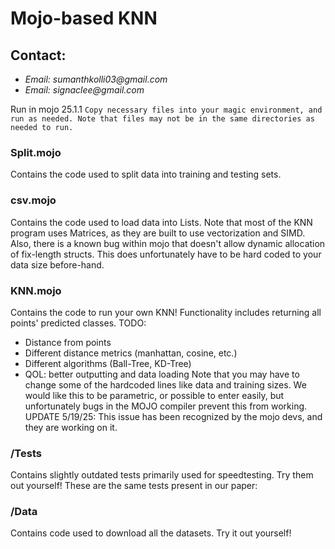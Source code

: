 # Mojo-based KNN

## Contact:
* _Email: sumanthkolli03@gmail.com_
* _Email: signaclee@gmail.com_


Run in mojo 25.1.1
`Copy necessary files into your magic environment, and run as needed. Note that files may not be in the same directories as needed to run.`


### Split.mojo
Contains the code used to split data into training and testing sets.

### csv.mojo
Contains the code used to load data into Lists. Note that most of the KNN program uses Matrices, as they are built to use vectorization and SIMD.  
Also, there is a known bug within mojo that doesn't allow dynamic allocation of fix-length structs. This does unfortunately have to be hard coded to your data size before-hand. 

### KNN.mojo
Contains the code to run your own KNN! Functionality includes returning all points' predicted classes.
TODO:
* Distance from points
* Different distance metrics (manhattan, cosine, etc.)
* Different algorithms (Ball-Tree, KD-Tree)
* QOL: better outputting and data loading
Note that you may have to change some of the hardcoded lines like data and training sizes. We would like this to be parametric, or possible to enter easily, but unfortunately bugs in the MOJO compiler prevent this from working. UPDATE 5/19/25: This issue has been recognized by the mojo devs, and they are working on it.

### /Tests
Contains slightly outdated tests primarily used for speedtesting. Try them out yourself!
These are the same tests present in our paper: <insert link>

### /Data
Contains code used to download all the datasets. Try it out yourself!
